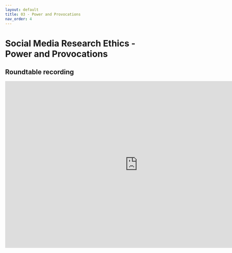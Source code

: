 ```yaml
---
layout: default
title: 03 - Power and Provocations
nav_order: 4
---
```


# Social Media Research Ethics - Power and Provocations

## Roundtable recording
<iframe height="540" width="853" allowfullscreen frameborder=0 src="https://echo360.ca/media/61fc4a9f-3a2b-4335-9786-9a0d0c93a48d/public?autoplay=false&automute=false"></iframe>

